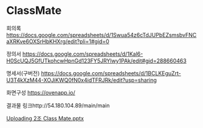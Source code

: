 # ClassMate

회의록
https://docs.google.com/spreadsheets/d/1Swua54z6cTdJUPbEZsmsbvFNCaXRKve6OXSrHbKHXrg/edit?pli=1#gid=0

정의서
https://docs.google.com/spreadsheets/d/1Kal6-H0ScUQJ5GfUTkohcwHpnGd123FY5JRYlwy1PAk/edit#gid=288660463

명세서(구버전)
https://docs.google.com/spreadsheets/d/1BCLKEguZrt-U3T4kXzM44-XOJiKWQ0fN0x4idTFRJRk/edit?usp=sharing

화면구성
https://ovenapp.io/

결과물 링크http://54.180.104.89/main/main

[Uploading 2조 Class Mate.pptx]()
